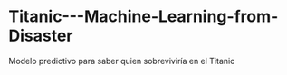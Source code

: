 # Titanic---Machine-Learning-from-Disaster
Modelo predictivo para saber quien sobreviviría en el Titanic
